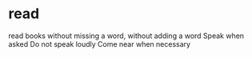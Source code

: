 # read
read books without missing a word, without adding a word
Speak when asked
Do not speak loudly
Come near when necessary
